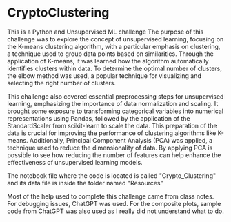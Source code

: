 # CryptoClustering
This is a Python and Unsupervised ML challenge
The purpose of this challenge was to explore the concept of unsupervised learning, focusing on the K-means clustering algorithm, with a particular emphasis on clustering, a technique used to group data points based on similarities. Through the application of K-means, it was learned how the algorithm automatically identifies clusters within data. To determine the optimal number of clusters,  the elbow method was used, a popular technique for visualizing and selecting the right number of clusters. 

This challenge also covered essential preprocessing steps for unsupervised learning, emphasizing the importance of data normalization and scaling. It brought some exposure to transforming categorical variables into numerical representations using Pandas, followed by the application of the StandardScaler from scikit-learn to scale the data. This preparation of the data is crucial for improving the performance of clustering algorithms like K-means. Additionally,  Principal Component Analysis (PCA) was applied, a technique used to reduce the dimensionality of data. By applying PCA is possible to see how reducing the number of features can help enhance the effectiveness of unsupervised learning models.

The notebook file where the code is located is called "Crypto_Clustering" and its data file is inside the folder named "Resources"

Most of the help used to complete this challenge came from class notes. For debugging issues, ChatGPT was used. For the composite plots, sample code from ChatGPT was also used as I really did not understand what to do. 
